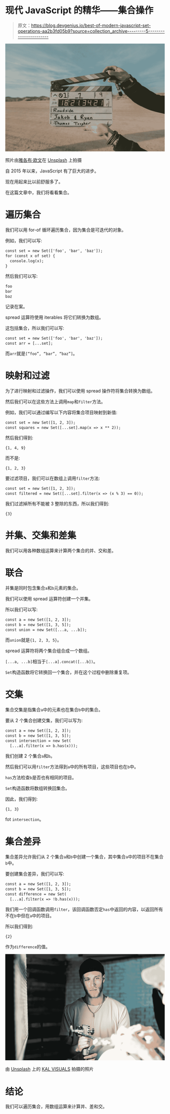 # 现代 JavaScript 的精华——集合操作

> 原文：<https://blog.devgenius.io/best-of-modern-javascript-set-operations-aa2b3fd05b9?source=collection_archive---------5----------------------->

![](img/76a6532370ea261a5dacd53df54e9547.png)

照片由[雅各布·欧文](https://unsplash.com/@jakobowens1?utm_source=medium&utm_medium=referral)在 [Unsplash](https://unsplash.com?utm_source=medium&utm_medium=referral) 上拍摄

自 2015 年以来，JavaScript 有了巨大的进步。

现在用起来比以前舒服多了。

在这篇文章中，我们将看看集合。

# 遍历集合

我们可以用 for-of 循环遍历集合，因为集合是可迭代的对象。

例如，我们可以写:

```
const set = new Set(['foo', 'bar', 'baz']);
for (const x of set) {
  console.log(x);
}
```

然后我们可以写:

```
foo
bar
baz
```

记录在案。

spread 运算符使用 iterables 将它们转换为数组。

这包括集合，所以我们可以写:

```
const set = new Set(['foo', 'bar', 'baz']);
const arr = [...set];
```

而`arr`就是`[“foo”, “bar”, “baz”]`。

# 映射和过滤

为了进行映射和过滤操作，我们可以使用 spread 操作符将集合转换为数组。

然后我们可以在这些方法上调用`map`和`filter`方法。

例如，我们可以通过编写以下内容将集合项目映射到新值:

```
const set = new Set([1, 2, 3]);
const squares = new Set([...set].map(x => x ** 2));
```

然后我们得到:

```
{1, 4, 9}
```

而不是:

```
{1, 2, 3}
```

要过滤项目，我们可以在数组上调用`filter`方法:

```
const set = new Set([1, 2, 3]);
const filtered = new Set([...set].filter(x => (x % 3) == 0));
```

我们过滤掉所有不能被 3 整除的东西，所以我们得到:

```
{3}
```

# 并集、交集和差集

我们可以用各种数组运算来计算两个集合的并、交和差。

# 联合

并集是同时包含集合`a`和`b`元素的集合。

我们可以使用 spread 运算符创建一个并集。

所以我们可以写:

```
const a = new Set([1, 2, 3]);
const b = new Set([1, 3, 5]);
const union = new Set([...a, ...b]);
```

而`union`就是`{1, 2, 3, 5}`。

spread 运算符将两个集合组合成一个数组。

`[...a, ...b]`相当于`[...a].concat([...b])`。

`Set`构造函数将它转换回一个集合，并在这个过程中删除重复项。

# 交集

集合交集是指集合`a`中的元素也在集合`b`中的集合。

要从 2 个集合创建交集，我们可以写为:

```
const a = new Set([1, 2, 3]);
const b = new Set([1, 3, 5]);
const intersection = new Set(
  [...a].filter(x => b.has(x)));
```

我们创建 2 个集合`a`和`b`。

然后我们可以用`filter`方法得到`a`中的所有项目，这些项目也在`b`中。

`has`方法检查`b`是否也有相同的项目。

`Set`构造函数将数组转换回集合。

因此，我们得到:

```
{1, 3}
```

fot `intersection`。

# 集合差异

集合差异允许我们从 2 个集合`a`和`b`中创建一个集合，其中集合`a`中的项目不在集合`b`中。

要创建集合差异，我们可以写:

```
const a = new Set([1, 2, 3]);
const b = new Set([1, 3, 5]);
const difference = new Set(
  [...a].filter(x => !b.has(x)));
```

我们用一个回调函数调用`filter`，该回调函数否定`has`中返回的内容，以返回所有不在`b`中但在`a`中的项目。

所以我们得到:

```
{2}
```

作为`difference`的值。

![](img/ea45082b0b05029689f2a4bc9e1e4598.png)

由 [Unsplash](https://unsplash.com?utm_source=medium&utm_medium=referral) 上的 [KAL VISUALS](https://unsplash.com/@kalvisuals?utm_source=medium&utm_medium=referral) 拍摄的照片

# 结论

我们可以遍历集合，用数组运算来计算并、差和交。